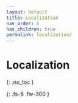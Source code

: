 ```yaml
---
layout: default
title: Localization
nav_order: 4
has_children: true
permalink: localization/
---
```


# Localization
{: .no_toc }

{: .fs-6 .fw-300 }
